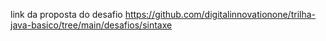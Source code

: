 link da proposta do desafio https://github.com/digitalinnovationone/trilha-java-basico/tree/main/desafios/sintaxe
